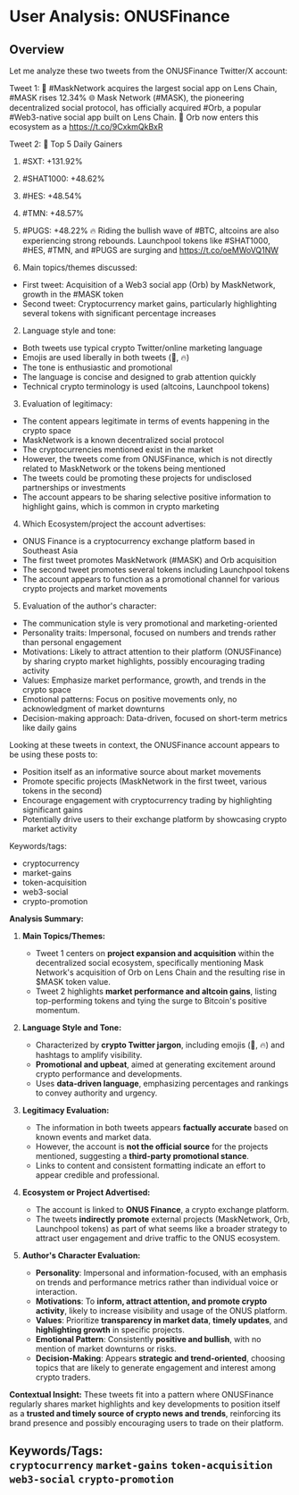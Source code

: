 # User Analysis: ONUSFinance

## Overview

<think>
Let me analyze these two tweets from the ONUSFinance Twitter/X account:

Tweet 1:
🚀 #MaskNetwork acquires the largest social app on Lens Chain, #MASK rises 12.34%
🌐 Mask Network (#MASK), the pioneering decentralized social protocol, has officially acquired #Orb, a popular #Web3-native social app built on Lens Chain.
🤝 Orb now enters this ecosystem as a https://t.co/9CxkmQkBxR

Tweet 2:
🚀 Top 5 Daily Gainers
1. #SXT: +131.92%
2. #SHAT1000: +48.62%
3. #HES: +48.54%
4. #TMN: +48.57%
5. #PUGS: +48.22%
🔥 Riding the bullish wave of #BTC, altcoins are also experiencing strong rebounds. Launchpool tokens like #SHAT1000, #HES, #TMN, and #PUGS are surging and https://t.co/oeMWoVQ1NW

1. Main topics/themes discussed:
- First tweet: Acquisition of a Web3 social app (Orb) by MaskNetwork, growth in the #MASK token
- Second tweet: Cryptocurrency market gains, particularly highlighting several tokens with significant percentage increases

2. Language style and tone:
- Both tweets use typical crypto Twitter/online marketing language
- Emojis are used liberally in both tweets (🚀, 🔥)
- The tone is enthusiastic and promotional
- The language is concise and designed to grab attention quickly
- Technical crypto terminology is used (altcoins, Launchpool tokens)

3. Evaluation of legitimacy:
- The content appears legitimate in terms of events happening in the crypto space
- MaskNetwork is a known decentralized social protocol
- The cryptocurrencies mentioned exist in the market
- However, the tweets come from ONUSFinance, which is not directly related to MaskNetwork or the tokens being mentioned
- The tweets could be promoting these projects for undisclosed partnerships or investments
- The account appears to be sharing selective positive information to highlight gains, which is common in crypto marketing

4. Which Ecosystem/project the account advertises:
- ONUS Finance is a cryptocurrency exchange platform based in Southeast Asia
- The first tweet promotes MaskNetwork (#MASK) and Orb acquisition
- The second tweet promotes several tokens including Launchpool tokens
- The account appears to function as a promotional channel for various crypto projects and market movements

5. Evaluation of the author's character:
- The communication style is very promotional and marketing-oriented
- Personality traits: Impersonal, focused on numbers and trends rather than personal engagement
- Motivations: Likely to attract attention to their platform (ONUSFinance) by sharing crypto market highlights, possibly encouraging trading activity
- Values: Emphasize market performance, growth, and trends in the crypto space
- Emotional patterns: Focus on positive movements only, no acknowledgment of market downturns
- Decision-making approach: Data-driven, focused on short-term metrics like daily gains

Looking at these tweets in context, the ONUSFinance account appears to be using these posts to:
- Position itself as an informative source about market movements
- Promote specific projects (MaskNetwork in the first tweet, various tokens in the second)
- Encourage engagement with cryptocurrency trading by highlighting significant gains
- Potentially drive users to their exchange platform by showcasing crypto market activity

Keywords/tags:
- cryptocurrency
- market-gains
- token-acquisition
- web3-social
- crypto-promotion
</think>

**Analysis Summary:**

1. **Main Topics/Themes:**
   - Tweet 1 centers on **project expansion and acquisition** within the decentralized social ecosystem, specifically mentioning Mask Network's acquisition of Orb on Lens Chain and the resulting rise in $MASK token value.
   - Tweet 2 highlights **market performance and altcoin gains**, listing top-performing tokens and tying the surge to Bitcoin's positive momentum.

2. **Language Style and Tone:**
   - Characterized by **crypto Twitter jargon**, including emojis (🚀, 🔥) and hashtags to amplify visibility.
   - **Promotional and upbeat**, aimed at generating excitement around crypto performance and developments.
   - Uses **data-driven language**, emphasizing percentages and rankings to convey authority and urgency.

3. **Legitimacy Evaluation:**
   - The information in both tweets appears **factually accurate** based on known events and market data.
   - However, the account is **not the official source** for the projects mentioned, suggesting a **third-party promotional stance**.
   - Links to content and consistent formatting indicate an effort to appear credible and professional.

4. **Ecosystem or Project Advertised:**
   - The account is linked to **ONUS Finance**, a crypto exchange platform.
   - The tweets **indirectly promote** external projects (MaskNetwork, Orb, Launchpool tokens) as part of what seems like a broader strategy to attract user engagement and drive traffic to the ONUS ecosystem.

5. **Author's Character Evaluation:**
   - **Personality**: Impersonal and information-focused, with an emphasis on trends and performance metrics rather than individual voice or interaction.
   - **Motivations**: To **inform, attract attention, and promote crypto activity**, likely to increase visibility and usage of the ONUS platform.
   - **Values**: Prioritize **transparency in market data**, **timely updates**, and **highlighting growth** in specific projects.
   - **Emotional Pattern**: Consistently **positive and bullish**, with no mention of market downturns or risks.
   - **Decision-Making**: Appears **strategic and trend-oriented**, choosing topics that are likely to generate engagement and interest among crypto traders.

**Contextual Insight:**
These tweets fit into a pattern where ONUSFinance regularly shares market highlights and key developments to position itself as a **trusted and timely source of crypto news and trends**, reinforcing its brand presence and possibly encouraging users to trade on their platform.

**Keywords/Tags:**  
`cryptocurrency` `market-gains` `token-acquisition` `web3-social` `crypto-promotion`
---
